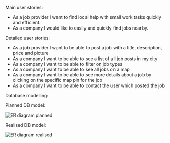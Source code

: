 Main user stories:

- As a job provider I want to find local help with small work tasks quickly and efficient.
- As a company I would like to easily and quickly find jobs nearby.

Detailed user stories:

- As a job provider I want to be able to post a job with a title, description, price and picture
- As a company I want to be able to see a list of all job posts in my city
- As a company I want to be able to filter on job types
- As a company I want to be able to see all jobs on a map
- As a company I want to be able to see more details about a job by clicking on the specific map pin for the job
- As a company I want to be able to contact the user which posted the job

Database modelling:

Planned DB model:

![ER diagram planned](https://github.com/torkvell/localJob-Server/blob/master/pictures/ER-diagram-localJob-planned.png)

Realised DB model:

![ER diagram realised](https://github.com/torkvell/localJob-Server/blob/master/pictures/ERD-localJob-realised.png)
